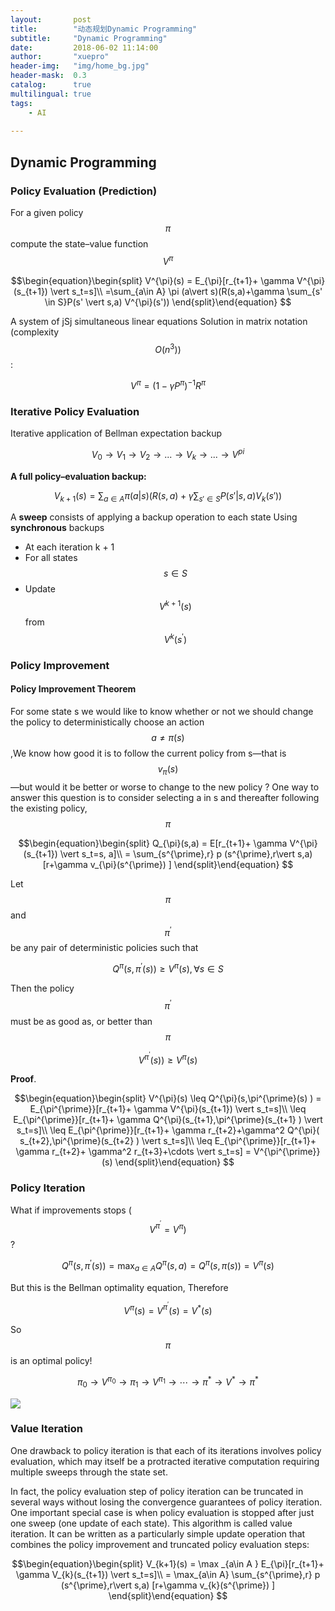 ```yaml
---
layout:       post
title:        "动态规划Dynamic Programming"
subtitle:     "Dynamic Programming"
date:         2018-06-02 11:14:00
author:       "xuepro"
header-img:   "img/home_bg.jpg"
header-mask:  0.3
catalog:      true
multilingual: true
tags:
    - AI
    
---
```


##  Dynamic Programming

###  Policy Evaluation (Prediction)
For a given policy $$\pi$$ compute the state–value
function $$V^{\pi}$$

$$\begin{equation}\begin{split}
V^{\pi}(s) = E_{\pi}[r_{t+1}+ \gamma V^{\pi}(s_{t+1}) \vert s_t=s]\\ 
=\sum_{a\in A} \pi (a\vert s)(R(s,a)+\gamma \sum_{s' \in S}P(s' \vert s,a) V^{\pi}(s'))
\end{split}\end{equation} $$

A system of jSj simultaneous linear equations
Solution in matrix notation (complexity $$O(n^3))$$:

$$V^{\pi} = (1- \gamma P^{\pi})^{-1} R^{\pi}$$

### Iterative Policy Evaluation

Iterative application of Bellman expectation backup

$$V_0\rightarrow V_1\rightarrow V_2\rightarrow ...\rightarrow V_k\rightarrow ...\rightarrow V^{pi}$$

**A full policy–evaluation backup:**

$$V_{k+1}(s) =\sum_{a\in A} \pi (a\vert s)(R(s,a)+\gamma \sum_{s' \in S}P(s' \vert s,a) V_{k}(s'))$$


A **sweep** consists of applying a backup operation to each state
Using **synchronous** backups
 - At each iteration k + 1
 - For all states $$s\in S$$
 - Update $$V^{k+1}(s)$$ from $$V^{k}(s^{\prime})$$
 
### Policy Improvement

#### Policy Improvement Theorem

 For some state s we would like to know whether or not we should change the policy to deterministically choose an action $$a \neq \pi(s)$$,We know how good it is to follow the
current policy from s—that is $$v_{\pi}(s)$$—but would it be better or worse to change to the
new policy ? One way to answer this question is to consider selecting a in s and thereafter following the existing policy, $$\pi$$


$$\begin{equation}\begin{split}
Q_{\pi}(s,a) = E[r_{t+1}+ \gamma V^{\pi}(s_{t+1}) \vert s_t=s, a]\\ 
= \sum_{s^{\prime},r} p (s^{\prime},r\vert s,a) [r+\gamma v_{\pi}(s^{\prime}) ]
\end{split}\end{equation} $$

Let $$\pi$$ and $$\pi^{\prime}$$  be any pair of deterministic policies such that

 $$ Q^{\pi}(s,\pi^{\prime}(s))  \geq V^\pi(s), \forall s\in S$$
 
 
Then the policy $$\pi^{\prime}$$ must be as good as, or better than $$\pi$$
  
   $$V^{\pi^{\prime}} (s)) \geq V^\pi(s) $$
   
**Proof**.

$$\begin{equation}\begin{split}
V^{\pi}(s) \leq Q^{\pi}(s,\pi^{\prime}(s) )
= E_{\pi^{\prime}}[r_{t+1}+ \gamma V^{\pi}(s_{t+1}) \vert s_t=s]\\
\leq E_{\pi^{\prime}}[r_{t+1}+ \gamma Q^{\pi}(s_{t+1},\pi^{\prime}(s_{t+1} ) \vert s_t=s]\\
\leq E_{\pi^{\prime}}[r_{t+1}+ \gamma r_{t+2}+\gamma^2 Q^{\pi}( s_{t+2},\pi^{\prime}(s_{t+2} ) \vert s_t=s]\\
\leq E_{\pi^{\prime}}[r_{t+1}+ \gamma r_{t+2}+ \gamma^2 r_{t+3}+\cdots \vert s_t=s] = V^{\pi^{\prime}}(s)
\end{split}\end{equation} $$

### Policy Iteration

What if improvements stops ( $$V^{\pi^{\prime}} = V^{\pi} ) $$ ?

$$ Q^{\pi}(s,\pi^{\prime}(s))  = \max_{a\in A} Q^{\pi}(s,a)  =  Q^{\pi}(s,\pi(s)) = V^{\pi}(s) $$

But this is the Bellman optimality equation, Therefore

$$ V^{\pi}(s) = V^{\pi^{\prime}}(s) = V^*(s) $$

So $$\pi$$ is an optimal policy!

$$\pi_0 \rightarrow V^{\pi_0} \rightarrow \pi_1 \rightarrow V^{\pi_1}\rightarrow \cdots\rightarrow \pi^* \rightarrow V^* \rightarrow \pi^*  $$

![](http://oneraynyday.github.io/assets/generalizedpolicy.png)


### Value Iteration
One drawback to policy iteration is that each of its iterations involves policy evaluation,
which may itself be a protracted iterative computation requiring multiple sweeps through
the state set.

In fact, the policy evaluation step of policy iteration can be truncated in several ways
without losing the convergence guarantees of policy iteration. One important special
case is when policy evaluation is stopped after just one sweep (one update of each state).
This algorithm is called value iteration. It can be written as a particularly simple update
operation that combines the policy improvement and truncated policy evaluation steps:

$$\begin{equation}\begin{split}
V_{k+1}(s) = \max _{a\in A } E_{\pi}[r_{t+1}+ \gamma V_{k}(s_{t+1}) \vert s_t=s]\\
= \max_{a\in A} \sum_{s^{\prime},r} p (s^{\prime},r\vert s,a) [r+\gamma v_{k}(s^{\prime}) ]
\end{split}\end{equation} $$
